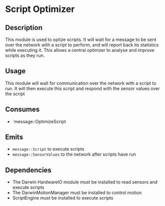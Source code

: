 Script Optimizer
============

## Description

This module is used to optize scripts. It will wait for a message to be sent
over the network with a script to perform, and will report back its statistics while executing it.
This allows a central optimzer to analyse and improve scripts as they run.

## Usage

This module will wait for communication over the network with a script to run.
It will then execute this script and respond with the sensor values over the script

## Consumes

* `message::OptimizeScript

## Emits

* `message::Script` to execute scripts
* `message::SensorValues` to the network after scripts have run

## Dependencies

* The Darwin HardwareIO module must be installed to read sensors and execute scripts
* The DarwinMotionManager must be installed to control motion
* ScriptEngine must be installed to execute scripts

